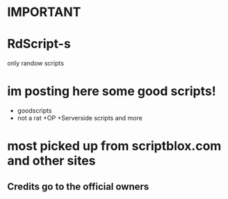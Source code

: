 # IMPORTANT

# RdScript-s
only randow scripts
# im posting here some good scripts!

+ goodscripts
+ not a rat
+OP
+Serverside scripts and more

# most picked up from scriptblox.com and other sites


## Credits go to the official owners
